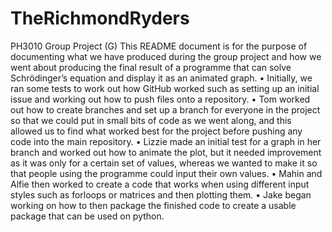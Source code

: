 # TheRichmondRyders
PH3010 Group Project (G)
This README document is for the purpose of documenting what we have produced during the group project and how we went about producing the final result of a programme that can solve Schrödinger’s equation and display it as an animated graph. 
•	Initially, we ran some tests to work out how GitHub worked such as setting up an initial issue and working out how to push files onto a repository. 
•	Tom worked out how to create branches and set up a branch for everyone in the project so that we could put in small bits of code as we went along, and this allowed us to find what worked best for the project before pushing any code into the main repository. 
•	Lizzie made an initial test for a graph in her branch and worked out how to animate the plot, but it needed improvement as it was only for a certain set of values, whereas we wanted to make it so that people using the programme could input their own values. 
•	Mahin and Alfie then worked to create a code that works when using different input styles such as forloops or matrices and then plotting them. 
•	Jake began working on how to then package the finished code to create a usable package that can be used on python. 
